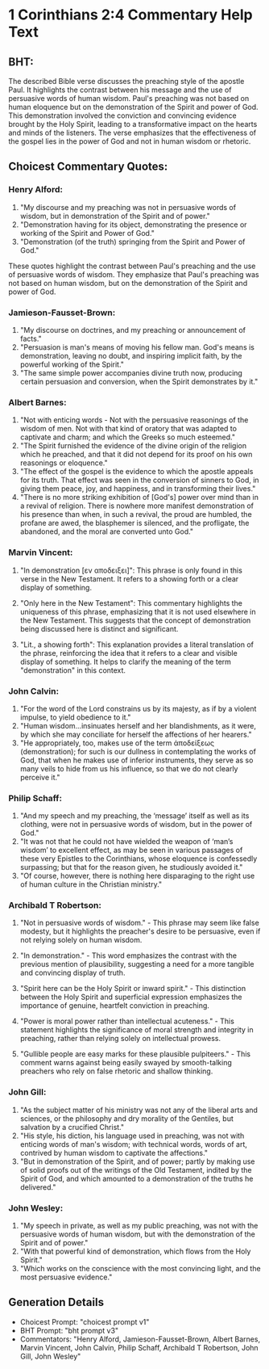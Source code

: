 # 1 Corinthians 2:4 Commentary Help Text

## BHT:
The described Bible verse discusses the preaching style of the apostle Paul. It highlights the contrast between his message and the use of persuasive words of human wisdom. Paul's preaching was not based on human eloquence but on the demonstration of the Spirit and power of God. This demonstration involved the conviction and convincing evidence brought by the Holy Spirit, leading to a transformative impact on the hearts and minds of the listeners. The verse emphasizes that the effectiveness of the gospel lies in the power of God and not in human wisdom or rhetoric.

## Choicest Commentary Quotes:
### Henry Alford:
1. "My discourse and my preaching was not in persuasive words of wisdom, but in demonstration of the Spirit and of power."
2. "Demonstration having for its object, demonstrating the presence or working of the Spirit and Power of God."
3. "Demonstration (of the truth) springing from the Spirit and Power of God."

These quotes highlight the contrast between Paul's preaching and the use of persuasive words of wisdom. They emphasize that Paul's preaching was not based on human wisdom, but on the demonstration of the Spirit and power of God.

### Jamieson-Fausset-Brown:
1. "My discourse on doctrines, and my preaching or announcement of facts." 
2. "Persuasion is man's means of moving his fellow man. God's means is demonstration, leaving no doubt, and inspiring implicit faith, by the powerful working of the Spirit." 
3. "The same simple power accompanies divine truth now, producing certain persuasion and conversion, when the Spirit demonstrates by it."

### Albert Barnes:
1. "Not with enticing words - Not with the persuasive reasonings of the wisdom of men. Not with that kind of oratory that was adapted to captivate and charm; and which the Greeks so much esteemed."
2. "The Spirit furnished the evidence of the divine origin of the religion which he preached, and that it did not depend for its proof on his own reasonings or eloquence."
3. "The effect of the gospel is the evidence to which the apostle appeals for its truth. That effect was seen in the conversion of sinners to God, in giving them peace, joy, and happiness, and in transforming their lives."
4. "There is no more striking exhibition of [God's] power over mind than in a revival of religion. There is nowhere more manifest demonstration of his presence than when, in such a revival, the proud are humbled, the profane are awed, the blasphemer is silenced, and the profligate, the abandoned, and the moral are converted unto God."

### Marvin Vincent:
1. "In demonstration [εν αποδειξει]": This phrase is only found in this verse in the New Testament. It refers to a showing forth or a clear display of something.

2. "Only here in the New Testament": This commentary highlights the uniqueness of this phrase, emphasizing that it is not used elsewhere in the New Testament. This suggests that the concept of demonstration being discussed here is distinct and significant.

3. "Lit., a showing forth": This explanation provides a literal translation of the phrase, reinforcing the idea that it refers to a clear and visible display of something. It helps to clarify the meaning of the term "demonstration" in this context.

### John Calvin:
1. "For the word of the Lord constrains us by its majesty, as if by a violent impulse, to yield obedience to it."
2. "Human wisdom...insinuates herself and her blandishments, as it were, by which she may conciliate for herself the affections of her hearers."
3. "He appropriately, too, makes use of the term ἀποδείξεως (demonstration); for such is our dullness in contemplating the works of God, that when he makes use of inferior instruments, they serve as so many veils to hide from us his influence, so that we do not clearly perceive it."

### Philip Schaff:
1. "And my speech and my preaching, the ‘message’ itself as well as its clothing, were not in persuasive words of wisdom, but in the power of God." 
2. "It was not that he could not have wielded the weapon of ‘man’s wisdom’ to excellent effect, as may be seen in various passages of these very Epistles to the Corinthians, whose eloquence is confessedly surpassing; but that for the reason given, he studiously avoided it."
3. "Of course, however, there is nothing here disparaging to the right use of human culture in the Christian ministry."

### Archibald T Robertson:
1. "Not in persuasive words of wisdom." - This phrase may seem like false modesty, but it highlights the preacher's desire to be persuasive, even if not relying solely on human wisdom.

2. "In demonstration." - This word emphasizes the contrast with the previous mention of plausibility, suggesting a need for a more tangible and convincing display of truth.

3. "Spirit here can be the Holy Spirit or inward spirit." - This distinction between the Holy Spirit and superficial expression emphasizes the importance of genuine, heartfelt conviction in preaching.

4. "Power is moral power rather than intellectual acuteness." - This statement highlights the significance of moral strength and integrity in preaching, rather than relying solely on intellectual prowess.

5. "Gullible people are easy marks for these plausible pulpiteers." - This comment warns against being easily swayed by smooth-talking preachers who rely on false rhetoric and shallow thinking.

### John Gill:
1. "As the subject matter of his ministry was not any of the liberal arts and sciences, or the philosophy and dry morality of the Gentiles, but salvation by a crucified Christ."
2. "His style, his diction, his language used in preaching, was not with enticing words of man's wisdom; with technical words, words of art, contrived by human wisdom to captivate the affections."
3. "But in demonstration of the Spirit, and of power; partly by making use of solid proofs out of the writings of the Old Testament, indited by the Spirit of God, and which amounted to a demonstration of the truths he delivered."

### John Wesley:
1. "My speech in private, as well as my public preaching, was not with the persuasive words of human wisdom, but with the demonstration of the Spirit and of power." 
2. "With that powerful kind of demonstration, which flows from the Holy Spirit."
3. "Which works on the conscience with the most convincing light, and the most persuasive evidence."


## Generation Details
- Choicest Prompt: "choicest prompt v1"
- BHT Prompt: "bht prompt v3"
- Commentators: "Henry Alford, Jamieson-Fausset-Brown, Albert Barnes, Marvin Vincent, John Calvin, Philip Schaff, Archibald T Robertson, John Gill, John Wesley"
